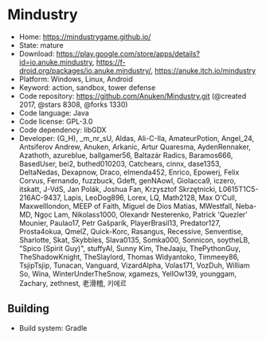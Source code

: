 # Mindustry

- Home: https://mindustrygame.github.io/
- State: mature
- Download: https://play.google.com/store/apps/details?id=io.anuke.mindustry, https://f-droid.org/packages/io.anuke.mindustry/, https://anuke.itch.io/mindustry
- Platform: Windows, Linux, Android
- Keyword: action, sandbox, tower defense
- Code repository: https://github.com/Anuken/Mindustry.git (@created 2017, @stars 8308, @forks 1330)
- Code language: Java
- Code license: GPL-3.0
- Code dependency: libGDX
- Developer: (G_H), _m_nr_sU, Aldas, Ali-C-Ila, AmateurPotion, Angel_24, Antsiferov Andrew, Anuken, Arkanic, Artur Quaresma, AydenRennaker, Azathoth, azureblue, ballgamer56, Baltazár Radics, Baramos666, BasedUser, bei2, buthed010203, Catchears, cinnx, dase1353, DeltaNedas, Dexapnow, Draco, elmenda452, Enrico, Epowerj, Felix Corvus, Fernando, fuzzbuck, Gdeft, genNAowl, GioIacca9, iczero, itskatt, J-VdS, Jan Polák, Joshua Fan, Krzysztof Skrzętnicki, L0615T1C5-216AC-9437, Lapis, LeoDog896, Lorex, LQ, Math2128, Max O'Cull, Maxwelllondon, MEEP of Faith, Miguel de Dios Matias, MWestfall, Neba-MD, Ngọc Lam, Nikolass1000, Olexandr Nesterenko, Patrick 'Quezler' Mounier, Paulao17, Petr Gašparík, PlayerBrasil13, Predator127, Prosta4okua, QmelZ, Quick-Korc, Rasangus, Recessive, Senventise, Sharlotte, Skat, Skybbles, Slava0135, Somka000, Sonnicon, soytheLB, "Spico (Spirit Guy)", stuffyAI, Sunny Kim, TheJaaju, ThePythonGuy, TheShadowKnight, TheSlaylord, Thomas Widyantoko, Timmeey86, TsjipTsjip, Tunacan, Vanguard, VizardAlpha, Volas171, VozDuh, William So, Wina, WinterUnderTheSnow, xgamezs, YellOw139, younggam, Zachary, zethnest, 老滑稽, 키에르

## Building

- Build system: Gradle
